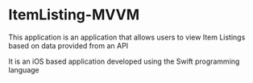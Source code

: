# ItemListing-MVVM

This application is an application that allows users to view Item Listings based on data provided from an API

It is an iOS based application developed using the Swift programming language
